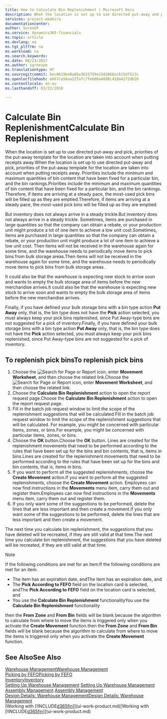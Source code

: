 ```yaml
---
title: How to Calculate Bin Replenishment | Microsoft Docs
description: When the location is set up to use directed put-away and pick, priorities of the put-away template for the location are taken into account when putting receipts away.
services: project-madeira
documentationcenter: 
author: SorenGP
ms.service: dynamics365-financials
ms.topic: article
ms.devlang: na
ms.tgt_pltfrm: na
ms.workload: na
ms.search.keywords: 
ms.date: 08/23/2017
ms.author: sgroespe
ms.translationtype: HT
ms.sourcegitcommit: bec0619be0a65e3625759e13d2866ac615d7513c
ms.openlocfilehash: e667ca56aa22fafc7fe6d0a4880c419a4272db26
ms.contentlocale: en-au
ms.lasthandoff: 03/22/2018

---
```

# <a name="calculate-bin-replenishment"></a><span data-ttu-id="597d1-103">Calculate Bin Replenishment</span><span class="sxs-lookup"><span data-stu-id="597d1-103">Calculate Bin Replenishment</span></span>
<span data-ttu-id="597d1-104">When the location is set up to use directed put-away and pick, priorities of the put-away template for the location are taken into account when putting receipts away.</span><span class="sxs-lookup"><span data-stu-id="597d1-104">When the location is set up to use directed put-away and pick, priorities of the put-away template for the location are taken into account when putting receipts away.</span></span> <span data-ttu-id="597d1-105">Priorities include the minimum and maximum quantities of bin content that have been fixed for a particular bin, and the bin rankings.</span><span class="sxs-lookup"><span data-stu-id="597d1-105">Priorities include the minimum and maximum quantities of bin content that have been fixed for a particular bin, and the bin rankings.</span></span> <span data-ttu-id="597d1-106">Therefore, if items are arriving at a steady pace, the most-used pick bins will be filled up as they are emptied.</span><span class="sxs-lookup"><span data-stu-id="597d1-106">Therefore, if items are arriving at a steady pace, the most-used pick bins will be filled up as they are emptied.</span></span>  

<span data-ttu-id="597d1-107">But inventory does not always arrive in a steady trickle.</span><span class="sxs-lookup"><span data-stu-id="597d1-107">But inventory does not always arrive in a steady trickle.</span></span> <span data-ttu-id="597d1-108">Sometimes, items are purchased in large quantities so that the company can obtain a rebate, or your production unit might produce a lot of one item to achieve a low unit cost.</span><span class="sxs-lookup"><span data-stu-id="597d1-108">Sometimes, items are purchased in large quantities so that the company can obtain a rebate, or your production unit might produce a lot of one item to achieve a low unit cost.</span></span> <span data-ttu-id="597d1-109">Then items will not be received in the warehouse again for some time, and the warehouse needs to periodically move items to pick bins from bulk storage areas.</span><span class="sxs-lookup"><span data-stu-id="597d1-109">Then items will not be received in the warehouse again for some time, and the warehouse needs to periodically move items to pick bins from bulk storage areas.</span></span>  

<span data-ttu-id="597d1-110">It could also be that the warehouse is expecting new stock to arrive soon and wants to empty the bulk storage area of items before the new merchandise arrives.</span><span class="sxs-lookup"><span data-stu-id="597d1-110">It could also be that the warehouse is expecting new stock to arrive soon and wants to empty the bulk storage area of items before the new merchandise arrives.</span></span>  

<span data-ttu-id="597d1-111">Finally, if you have defined your bulk storage bins with a bin type action **Put Away** only, that is, the bin type does not have the **Pick** action selected, you must always keep your pick bins replenished, since Put Away-type bins are not suggested for a pick of inventory.</span><span class="sxs-lookup"><span data-stu-id="597d1-111">Finally, if you have defined your bulk storage bins with a bin type action **Put Away** only, that is, the bin type does not have the **Pick** action selected, you must always keep your pick bins replenished, since Put Away-type bins are not suggested for a pick of inventory.</span></span>  

## <a name="to-replenish-pick-bins"></a><span data-ttu-id="597d1-112">To replenish pick bins</span><span class="sxs-lookup"><span data-stu-id="597d1-112">To replenish pick bins</span></span>  
1.  <span data-ttu-id="597d1-113">Choose the ![Search for Page or Report](media/ui-search/search_small.png "Search for Page or Report icon") icon, enter **Movement Worksheet**, and then choose the related link.</span><span class="sxs-lookup"><span data-stu-id="597d1-113">Choose the ![Search for Page or Report](media/ui-search/search_small.png "Search for Page or Report icon") icon, enter **Movement Worksheet**, and then choose the related link.</span></span>  
2.  <span data-ttu-id="597d1-114">Choose the **Calculate Bin Replenishment** action to open the report request page.</span><span class="sxs-lookup"><span data-stu-id="597d1-114">Choose the **Calculate Bin Replenishment** action to open the report request page.</span></span>  
3.  <span data-ttu-id="597d1-115">Fill in the batch job request window to limit the scope of the replenishment suggestions that will be calculated.</span><span class="sxs-lookup"><span data-stu-id="597d1-115">Fill in the batch job request window to limit the scope of the replenishment suggestions that will be calculated.</span></span> <span data-ttu-id="597d1-116">For example, you might be concerned with particular items, zones, or bins.</span><span class="sxs-lookup"><span data-stu-id="597d1-116">For example, you might be concerned with particular items, zones, or bins.</span></span>  
4.  <span data-ttu-id="597d1-117">Choose the **OK** button.</span><span class="sxs-lookup"><span data-stu-id="597d1-117">Choose the **OK** button.</span></span> <span data-ttu-id="597d1-118">Lines are created for the replenishment movements that need to be performed according to the rules that have been set up for the bins and bin contents, that is, items in bins.</span><span class="sxs-lookup"><span data-stu-id="597d1-118">Lines are created for the replenishment movements that need to be performed according to the rules that have been set up for the bins and bin contents, that is, items in bins.</span></span>  
5.  <span data-ttu-id="597d1-119">If you want to perform all the suggested replenishments, choose the **Create Movement** action.</span><span class="sxs-lookup"><span data-stu-id="597d1-119">If you want to perform all the suggested replenishments, choose the **Create Movement** action.</span></span> <span data-ttu-id="597d1-120">Employees can now find instructions in the **Movements** menu item, carry them out and register them.</span><span class="sxs-lookup"><span data-stu-id="597d1-120">Employees can now find instructions in the **Movements** menu item, carry them out and register them.</span></span>  
6.  <span data-ttu-id="597d1-121">If you only want some of the suggestions to be performed, delete the lines that are less important and then create a movement.</span><span class="sxs-lookup"><span data-stu-id="597d1-121">If you only want some of the suggestions to be performed, delete the lines that are less important and then create a movement.</span></span>  

<span data-ttu-id="597d1-122">The next time you calculate bin replenishment, the suggestions that you have deleted will be recreated, if they are still valid at that time.</span><span class="sxs-lookup"><span data-stu-id="597d1-122">The next time you calculate bin replenishment, the suggestions that you have deleted will be recreated, if they are still valid at that time.</span></span>  

> [!NOTE]  
>  <span data-ttu-id="597d1-123">If the following conditions are met for an item:</span><span class="sxs-lookup"><span data-stu-id="597d1-123">If the following conditions are met for an item:</span></span>  
>   
>  -   <span data-ttu-id="597d1-124">The item has an expiration date, and</span><span class="sxs-lookup"><span data-stu-id="597d1-124">The item has an expiration date, and</span></span>  
> -   <span data-ttu-id="597d1-125">The **Pick According to FEFO** field on the location card is selected, and</span><span class="sxs-lookup"><span data-stu-id="597d1-125">The **Pick According to FEFO** field on the location card is selected, and</span></span>  
> -   <span data-ttu-id="597d1-126">You use the **Calculate Bin Replenishment** functionality</span><span class="sxs-lookup"><span data-stu-id="597d1-126">You use the **Calculate Bin Replenishment** functionality</span></span>  
>   
>  <span data-ttu-id="597d1-127">then the **From Zone** and **From Bin** fields will be blank because the algorithm to calculate from where to move the items is triggered only when you activate the **Create Movement** function.</span><span class="sxs-lookup"><span data-stu-id="597d1-127">then the **From Zone** and **From Bin** fields will be blank because the algorithm to calculate from where to move the items is triggered only when you activate the **Create Movement** function.</span></span>  

## <a name="see-also"></a><span data-ttu-id="597d1-128">See Also</span><span class="sxs-lookup"><span data-stu-id="597d1-128">See Also</span></span>  
[<span data-ttu-id="597d1-129">Warehouse Management</span><span class="sxs-lookup"><span data-stu-id="597d1-129">Warehouse Management</span></span>](warehouse-manage-warehouse.md)  
[<span data-ttu-id="597d1-130">Picking by FEFO</span><span class="sxs-lookup"><span data-stu-id="597d1-130">Picking by FEFO</span></span>](warehouse-picking-by-fefo.md)  
[<span data-ttu-id="597d1-131">Inventory</span><span class="sxs-lookup"><span data-stu-id="597d1-131">Inventory</span></span>](inventory-manage-inventory.md)  
<span data-ttu-id="597d1-132">[Setting Up Warehouse Management](warehouse-setup-warehouse.md)   </span><span class="sxs-lookup"><span data-stu-id="597d1-132">[Setting Up Warehouse Management](warehouse-setup-warehouse.md)   </span></span>  
<span data-ttu-id="597d1-133">[Assembly Management](assembly-assemble-items.md)  </span><span class="sxs-lookup"><span data-stu-id="597d1-133">[Assembly Management](assembly-assemble-items.md)  </span></span>  
[<span data-ttu-id="597d1-134">Design Details: Warehouse Management</span><span class="sxs-lookup"><span data-stu-id="597d1-134">Design Details: Warehouse Management</span></span>](design-details-warehouse-management.md)  
<span data-ttu-id="597d1-135">[Working with [!INCLUDE[d365fin](includes/d365fin_md.md)]](ui-work-product.md)</span><span class="sxs-lookup"><span data-stu-id="597d1-135">[Working with [!INCLUDE[d365fin](includes/d365fin_md.md)]](ui-work-product.md)</span></span>

